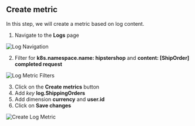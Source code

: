 ## Create metric

In this step, we will create a metric based on log content.

1. Navigate to the **Logs** page

![Log Navigation](../../../assets/images/logs_navigation.png)

2. Filter for **k8s.namespace.name: hipstershop** and **content: [ShipOrder] completed request**

![Log Metric Filters](../../../assets/images/log_metric_filters.png)

3. Click on the **Create metrics** button
4. Add *key* **log.ShippingOrders**
5. Add dimension **currency** and **user.id**
6. Click on **Save changes**

![Create Log Metric](../../../assets/images/log_metric_config.png)



